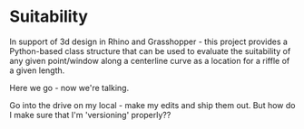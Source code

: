 # Suitability

In support of 3d design in Rhino and Grasshopper - this project provides a Python-based class structure that can be used to evaluate the suitability of any given point/window along a centerline curve as a location for a riffle of a given length.

Here we go - now we're talking.

Go into the drive on my local - make my edits and ship them out. But how do I make sure that I'm 'versioning' properly??

